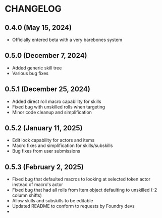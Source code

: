 # CHANGELOG

## 0.4.0 (May 15, 2024)
- Officially entered beta with a very barebones system

## 0.5.0 (December 7, 2024)
- Added generic skill tree
- Various bug fixes

## 0.5.1 (December 25, 2024)
- Added direct roll macro capability for skills
- Fixed bug with unskilled rolls when targeting
- Minor code cleanup and simplification

## 0.5.2 (January 11, 2025)
 - Edit lock capability for actors and items
 - Macro fixes and simplification for skills/subskills
 - Bug fixes from user submissions

 ## 0.5.3 (February 2, 2025)
 - Fixed bug that defaulted macros to looking at selected token actor instead of macro's actor
 - Fixed bug that had all rolls from Item object defaulting to unskilled (-2 column shifts)
 - Allow skills and subskills to be editable
 - Updated README to conform to requests by Foundry devs
 - 